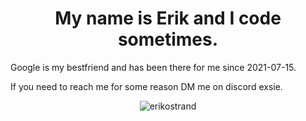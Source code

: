 <h1 align="center">My name is Erik and I code sometimes.</h1>
Google is my bestfriend and has been there for me since 2021-07-15.

If you need to reach me for some reason DM me on discord exsie.

<p align="center"> <img src="https://komarev.com/ghpvc/?username=erikostrand&label=Visitors&color=1688d0&style=plastic" alt="erikostrand" /> </p>


<!---
ErikoStrand/ErikoStrand is a ✨ special ✨ repository because its `README.md` (this file) appears on your GitHub profile.
You can click the Preview link to take a look at your changes.
--->
